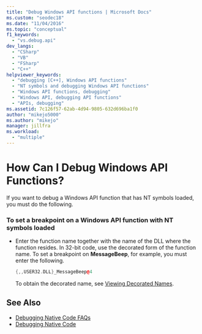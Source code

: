```yaml
---
title: "Debug Windows API functions | Microsoft Docs"
ms.custom: "seodec18"
ms.date: "11/04/2016"
ms.topic: "conceptual"
f1_keywords:
  - "vs.debug.api"
dev_langs:
  - "CSharp"
  - "VB"
  - "FSharp"
  - "C++"
helpviewer_keywords:
  - "debugging [C++], Windows API functions"
  - "NT symbols and debugging Windows API functions"
  - "Windows API functions, debugging"
  - "Windows API, debugging API functions"
  - "APIs, debugging"
ms.assetid: 7c126f57-62ab-4d94-9805-632d696ba1f0
author: "mikejo5000"
ms.author: "mikejo"
manager: jillfra
ms.workload:
  - "multiple"
---
```

# How Can I Debug Windows API Functions?
If you want to debug a Windows API function that has NT symbols loaded, you must do the following.

### To set a breakpoint on a Windows API function with NT symbols loaded

-   Enter the function name together with the name of the DLL where the function resides. In 32-bit code, use the decorated form of the function name. To set a breakpoint on **MessageBeep**, for example, you must enter the following.

    ```cpp
    {,,USER32.DLL}_MessageBeep@4
    ```

     To obtain the decorated name, see [Viewing Decorated Names](https://msdn.microsoft.com/library/f79e2717-a4db-4d12-a689-69830cce2be0).

## See Also
- [Debugging Native Code FAQs](../debugger/debugging-native-code-faqs.md)
- [Debugging Native Code](../debugger/debugging-native-code.md)
